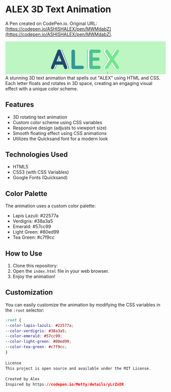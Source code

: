 # ALEX 3D Text Animation

A Pen created on CodePen.io. Original URL: [https://codepen.io/ASHISHALEX/pen/MWMdabZ](https://codepen.io/ASHISHALEX/pen/MWMdabZ).

![Alex_Text_Animation_How_it_looks](Dist/Alex_Text_Animation.gif)
A stunning 3D text animation that spells out "ALEX" using HTML and CSS. Each letter floats and rotates in 3D space, creating an engaging visual effect with a unique color scheme.

## Features

- 3D rotating text animation
- Custom color scheme using CSS variables
- Responsive design (adjusts to viewport size)
- Smooth floating effect using CSS animations
- Utilizes the Quicksand font for a modern look

## Technologies Used

- HTML5
- CSS3 (with CSS Variables)
- Google Fonts (Quicksand)

## Color Palette

The animation uses a custom color palette:

- Lapis Lazuli: #22577a
- Verdigris: #38a3a5
- Emerald: #57cc99
- Light Green: #80ed99
- Tea Green: #c7f9cc

## How to Use

1. Clone this repository:
2. Open the `index.html` file in your web browser.
3. Enjoy the animation!

## Customization

You can easily customize the animation by modifying the CSS variables in the `:root` selector:

```css
:root {
--color-lapis-lazuli: #22577a;
--color-verdigris: #38a3a5;
--color-emerald: #57cc99;
--color-light-green: #80ed99;
--color-tea-green: #c7f9cc;
}

License
This project is open source and available under the MIT License.

Created by Alex
Inspired by https://codepen.io/Metty/details/yLrZxER
